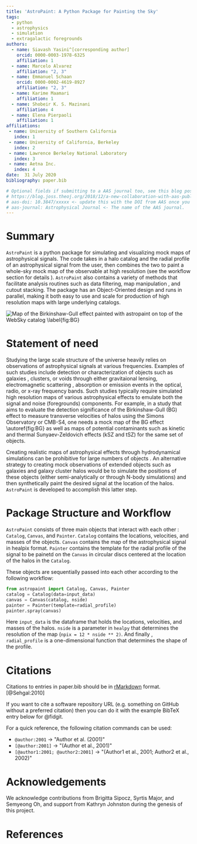 ```yaml
---
title: 'AstroPaint: A Python Package for Painting the Sky'
tags:
  - python
  - astrophysics
  - simulation
  - extragalactic foregrounds
authors:
  - name: Siavash Yasini^[corresponding author]
    orcid: 0000-0003-1978-6325
    affiliation: 1 
  - name: Marcelo Alvarez 
    affiliation: "2, 3"
  - name: Emmanuel Schaan 
    orcid: 0000-0002-4619-8927
    affiliation: "2, 3"
  - name: Karime Maamari
    affiliation: 1
  - name: Shobeir K. S. Mazinani
    affiliation: 4
  - name: Elena Pierpaoli
    affiliation: 1
affiliations:
 - name: University of Southern California 
   index: 1
 - name: University of California, Berkeley 
   index: 2
 - name: Lawrence Berkeley National Laboratory
   index: 3
 - name: Aetna Inc.
   index: 4
date:  31 July 2020
bibliography: paper.bib

# Optional fields if submitting to a AAS journal too, see this blog post:
# https://blog.joss.theoj.org/2018/12/a-new-collaboration-with-aas-publishing
# aas-doi: 10.3847/xxxxx <- update this with the DOI from AAS once you know it.
# aas-journal: Astrophysical Journal <- The name of the AAS journal.
---
```


# Summary

`AstroPaint` is a python package for simulating and visualizing
 mock maps of astrophysical signals. The
  code takes in a halo catalog and the radial profile of an astrophysical
   signal from the user, then combines the two to paint a whole-sky mock
    map of the observable at
    high resolution (see the workflow section for details
    ). `AstroPaint` also contains a
     variety of methods that
     facilitate analysis routines such as data filtering, map manipulation
     , and cutout stacking. The package has an Object-Oriented design and
      runs in parallel, making it both easy to use and scale for
       production of high resolution
       maps with large underlying catalogs.  
          

![Map of the Birkinshaw-Gull effect painted with astropaint on top of the
 WebSky catalog \label{fig:BG}](../images/BG_websky_cover.png)

# Statement of need 

Studying the large scale structure of the universe heavily relies on
 observations of astrophysical signals at various frequencies. Examples of such
  studies include detection or characterization of objects such as galaxies
  , clusters, or voids
   through either gravitaional lensing, electromagnetic scattering
   , absorption or emission events in the optical, radio, or x-ray
    frequency bands. Such studies typically require simulated high resolution
     maps of various astrophysical effects to emulate both the signal and
      noise (foregrounds) components. For example, in a study that aims
       to evaluate the detection significance of the Birkinshaw-Gull (BG)
       effect to measure transverse velocities of halos using the Simons
        Observatory or CMB-S4, one needs a mock map of the BG effect \autoref{fig:BG} 
        as well as maps of potential contaminants such as kinetic and
         thermal Sunyaev-Zeldovich effects (kSZ and tSZ) for the
         same set of objects. 
     
Creating realistic maps of astrophysical effects through
 hydrodynamical simulations can be prohibitive for large numbers of objects
 . An alternative strategy to creating mock observations of extended objects
  such as galaxies and galaxy cluster halos would be to simulate the
   positions of these objects (either semi-analytically or through N-body
    simulations) and then synthetically paint the desired signal at the
     location of the halos. `AstroPaint` is developed to accomplish this
      latter step.  
 
# Package Structure and Workflow 


`AstroPaint` consists of three main objects that interact with each other
: `Catalog`, `Canvas`, and `Painter`. 
`Catalog` contains the locations, velocities, and masses of the objects. 
`Canvas` contains the map of the astrophysical signal in healpix format. 
`Painter` contains the template for the radial profile of the signal to be
 painetd on the `Canvas` in circular discs centered at the location of the
  halos in the
  `Catalog`.   

 These objects are sequentially passed into each other according to the
  following workflow: 

```python
from astropaint import Catalog, Canvas, Painter
catalog = Catalog(data=input_data)
canvas = Canvas(catalog, nside)
painter = Painter(template=radial_profile)
painter.spray(canvas)
```

Here `input_data` is the dataframe that holds the locations, velocities, and
 masses of the halos. `nside` is a parameter in `healpy` that determines the
  resolution of the map (`npix = 12 * nside ** 2)`. And finally
  , `radial_profile` is a one-dimensional function that determines the shape
   of the profile.   



# Citations

Citations to entries in paper.bib should be in
[rMarkdown](http://rmarkdown.rstudio.com/authoring_bibliographies_and_citations.html)
format. [@Sehgal:2010]

If you want to cite a software repository URL (e.g. something on GitHub without a preferred
citation) then you can do it with the example BibTeX entry below for @fidgit.

For a quick reference, the following citation commands can be used:
- `@author:2001`  ->  "Author et al. (2001)"
- `[@author:2001]` -> "(Author et al., 2001)"
- `[@author1:2001; @author2:2001]` -> "(Author1 et al., 2001; Author2 et al., 2002)"


# Acknowledgements

We acknowledge contributions from Brigitta Sipocz, Syrtis Major, and Semyeong
Oh, and support from Kathryn Johnston during the genesis of this project.

# References